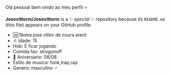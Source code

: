 Olá pessoal bem vindo ao meu perfil ⭐

**Josevittorm/Josevittorm** is a ✨ _special_ ✨ repository because its `README.md` (this file) appears on your GitHub profile.

- 🆔 Nome:jose vittor de noura arent
- ♌ Idade: 15
- Hob: É ficar jogando
- Comida fav: strogonoff
- 📆 Aniversario: 08/08
- Estilo de musica: funk,trap,rap
- Genero: masculino ♂️
